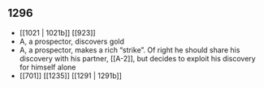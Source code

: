 ## 1296
- [[1021 | 1021b]] [[923]] 
- A, a prospector, discovers gold
- A, a prospector, makes a rich “strike”. Of right he should share his discovery with his partner, [[A-2]], but decides to exploit his discovery for himself alone
- [[701]] [[1235]] [[1291 | 1291b]] 

